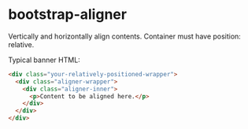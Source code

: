 # bootstrap-aligner
Vertically and horizontally align contents. Container must have position: relative.

Typical banner HTML:

```html
<div class="your-relatively-positioned-wrapper">
  <div class="aligner-wrapper">
    <div class="aligner-inner">
      <p>Content to be aligned here.</p>
    </div>
  </div>
</div>
```

